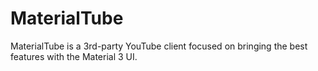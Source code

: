# MaterialTube
MaterialTube is a 3rd-party YouTube client focused on bringing the best features with the Material 3 UI.
